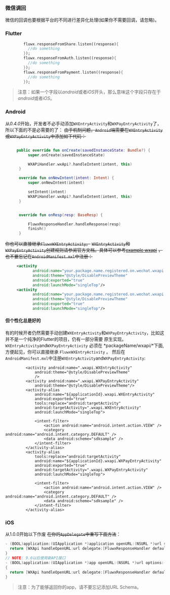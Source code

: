 ### 微信调回
微信的回调也要根据平台的不同进行差异化处理(如果你不需要回调，请忽略)。


### Flutter
```dart
        fluwx.responseFromShare.listen((response){
          //do something
        });
        fluwx.responseFromAuth.listen((response){
          //do something
        });
        fluwx.responseFromPayment.listen((response){
          //do something
        });
```

> 注意：如果一个字段以*android*或者*iOS*开头，那么意味这个字段只存在于*android*或者*iOS*。



### Android
从*0.4.0*开始，开发者不必手动添加`WXEntryActivity`和`WXPayEntryActivity`了，所以下面的不是必需要的了：
~~由于机制问题，`Android`端需要在`WXEntryActivity`或`WXPayEntryActivity`中添加如下代码：~~
```kotlin

     public override fun onCreate(savedInstanceState: Bundle?) {
          super.onCreate(savedInstanceState)

          WXAPiHandler.wxApi?.handleIntent(intent, this)
      }

      override fun onNewIntent(intent: Intent) {
          super.onNewIntent(intent)

          setIntent(intent)
          WXAPiHandler.wxApi?.handleIntent(intent, this)
      }


      override fun onResp(resp: BaseResp) {

          FluwxResponseHandler.handleResponse(resp)
          finish()
      }
```
~~你也可以直接继承`FluwxWXEntryActivity`。~~
~~`WXEntryActivity`和`WXPayEntryActivity`创建规则请参阅官方文档。具体可以参考[example wxapi](https://github.com/OpenFlutter/fluwx/tree/master/example/android/app/src/main/kotlin/net/sourceforge/simcpux/wxapi )~~
~~，也不要忘记在`AndroidManifest.mxl`中注册：~~
```xml
     <activity
            android:name="your.package.name.registered.on.wechat.wxapi.WXEntryActivity"
            android:theme="@style/DisablePreviewTheme"
            android:exported="true"
            android:launchMode="singleTop"/>
     <activity
            android:name="your.package.name.registered.on.wechat.wxapi.WXPayEntryActivity"
            android:theme="@style/DisablePreviewTheme"
            android:exported="true"
            android:launchMode="singleTop"/>

```


#### 但个性化总是好的
有的时候开者仍然需要手动创建`WXEntryActivity`和`WXPayEntryActivity`，比如这并不是一个纯净的Flutter的项目，仍有一部分需要
原生实现。`WXEntryActivity`and`WXPayEntryActivity` 必须在 *packageName/wxapi/*下面,方便起见，你可以直接继承 `FluwxWXEntryActivity` 。
然后在`AndroidManifest.mxl`中注册`WXEntryActivity`and`WXPayEntryActivity`:
```
         <activity android:name=".wxapi.WXEntryActivity"
             android:theme="@style/DisablePreviewTheme"
             />
         <activity android:name=".wxapi.WXPayEntryActivity"
             android:theme="@style/DisablePreviewTheme"/>
         <activity-alias
             android:name="${applicationId}.wxapi.WXEntryActivity"
             android:exported="true"
             tools:replace="android:targetActivity"
             android:targetActivity=".wxapi.WXEntryActivity"
             android:launchMode="singleTop">

             <intent-filter>
                 <action android:name="android.intent.action.VIEW" />
                 <category android:name="android.intent.category.DEFAULT" />
                 <data android:scheme="sdksample" />
             </intent-filter>
         </activity-alias>
         <activity-alias
             tools:replace="android:targetActivity"
             android:name="${applicationId}.wxapi.WXPayEntryActivity"
             android:exported="true"
             android:targetActivity=".wxapi.WXPayEntryActivity"
             android:launchMode="singleTop">

             <intent-filter>
                 <action android:name="android.intent.action.VIEW" />
                 <category android:name="android.intent.category.DEFAULT" />
                 <data android:scheme="sdksample" />
             </intent-filter>
         </activity-alias>

```
### iOS
从1.0.0开始以下作废
~~在你的`AppDelegate`中重写下面方法~~：
```objective-c
- (BOOL)application:(UIApplication *)application openURL:(NSURL *)url sourceApplication:(NSString *)sourceApplication annotation:(id)annotation {
  return [WXApi handleOpenURL:url delegate:[FluwxResponseHandler defaultManager]];
}
// NOTE: 9.0以后使用新API接口
- (BOOL)application:(UIApplication *)app openURL:(NSURL *)url options:(NSDictionary<NSString*, id> *)options
{
  return [WXApi handleOpenURL:url delegate:[FluwxResponseHandler defaultManager]];
}

```
> 注意：为了能够返回你的app，请不要忘记添加URL Schema。
